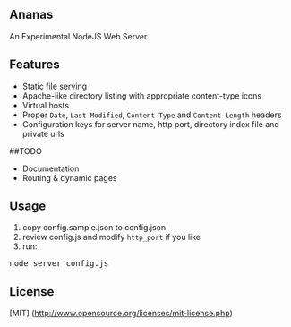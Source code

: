 ## Ananas
An Experimental NodeJS Web Server.

## Features
- Static file serving
- Apache-like directory listing with appropriate content-type icons
- Virtual hosts
- Proper `Date`, `Last-Modified`, `Content-Type` and `Content-Length` headers
- Configuration keys for server name, http port, directory index file and private urls

##TODO
- Documentation
- Routing & dynamic pages

## Usage
1. copy config.sample.json to config.json
2. review config.js and modify `http_port` if you like
2. run:
<pre>node server config.js</pre>

## License
[MIT] (http://www.opensource.org/licenses/mit-license.php)
